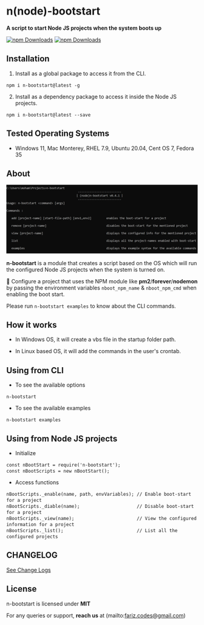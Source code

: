 # n(node)-bootstart
**A script to start Node JS projects when the system boots up**

[![npm Downloads](https://img.shields.io/npm/dm/n-bootstart.svg?style=flat-square)](https://www.npmjs.com/package/n-bootstart)
[![npm Downloads](https://img.shields.io/npm/dy/n-bootstart.svg?style=flat-square)](https://www.npmjs.com/package/n-bootstart)

## Installation

1. Install as a global package to access it from the CLI.

```
npm i n-bootstart@latest -g
```

2. Install as a dependency package to access it inside the Node JS projects.

```
npm i n-bootstart@latest --save
```

## Tested Operating Systems

- Windows 11, Mac Monterey, RHEL 7.9, Ubuntu 20.04, Cent OS 7, Fedora 35

## About

<img src="https://github.com/fariz-codes/npm-images/blob/master/n-bootstart/cli.png?raw=true" alt="CLI Options">

**n-bootstart** is a module that creates a script based on the OS which will run the configured Node JS projects when the system is turned on.

:pushpin: Configure a project that uses the NPM module like **pm2**/**forever**/**nodemon** by passing the environment variables `nboot_npm_name` & `nboot_npm_cmd` when enabling the boot start.

Please run `n-bootstart examples` to know about the CLI commands.

## How it works

- In Windows OS, it will create a vbs file in the startup folder path.

- In Linux based OS, it will add the commands in the user's crontab.

## Using from CLI

- To see the available options

```
n-bootstart
```

- To see the available examples

```
n-bootstart examples
```

## Using from Node JS projects

- Initialize

```
const nBootStart = require('n-bootstart');
const nBootScripts = new nBootStart();
```

- Access functions

```
nBootScripts._enable(name, path, envVariables); // Enable boot-start for a project
nBootScripts._diable(name);                     // Disable boot-start for a project
nBootScripts._view(name);                       // View the configured information for a project
nBootScripts._list();                           // List all the configured projects
```

## CHANGELOG

[See Change Logs](https://github.com/fariz-codes/n-bootstart/blob/main/CHANGELOG.md)

## License

n-bootstart is licensed under **MIT**

For any queries or support, **reach us** at (mailto:fariz.codes@gmail.com)